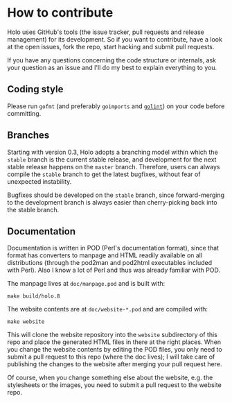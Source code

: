 How to contribute
=================

Holo uses GitHub's tools (the issue tracker, pull requests and release
management) for its development. So if you want to contribute, have a look at
the open issues, fork the repo, start hacking and submit pull requests.

If you have any questions concerning the code structure or internals, ask your
question as an issue and I'll do my best to explain everything to you.

Coding style
------------

Please run `gofmt` (and preferably `goimports` and
[`golint`](https://github.com/golang/lint)) on your code before committing.

Branches
--------

Starting with version 0.3, Holo adopts a branching model within which the
`stable` branch is the current stable release, and development for the next
stable release happens on the `master` branch. Therefore, users can always
compile the `stable` branch to get the latest bugfixes, without fear of
unexpected instability.

Bugfixes should be developed on the `stable` branch, since forward-merging to
the development branch is always easier than cherry-picking back into the
stable branch.

Documentation
-------------

Documentation is written in POD (Perl's documentation format), since that
format has converters to manpage and HTML readily available on all
distributions (through the pod2man and pod2html executables included with
Perl). Also I know a lot of Perl and thus was already familiar with POD.

The manpage lives at `doc/manpage.pod` and is built with:

    make build/holo.8

The website contents are at `doc/website-*.pod` and are compiled with:

    make website

This will clone the website repository into the `website` subdirectory of this
repo and place the generated HTML files in there at the right places. When you
change the website contents by editing the POD files, you only need to submit
a pull request to this repo (where the doc lives); I will take care of
publishing the changes to the website after merging your pull request here.

Of course, when you change something else about the website, e.g. the
stylesheets or the images, you need to submit a pull request to the website
repo.
